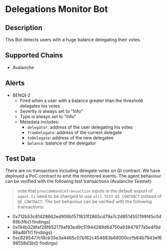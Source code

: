 # Delegations Monitor Bot

## Description

This Bot detects users with a huge balance delegating their votes.

## Supported Chains

- Avalanche

## Alerts

- BENQI-2
  - Fired when a user with a balance greater than the threshold delagates his votes.
  - Severity is always set to "Info"
  - Type is always set to "Info"
  - Metadata includes:
    - `delegator`: address of the user delegating his votes
    - `fromDelegate`: address of the current delegate
    - `toDelegate`: address of the new delegatee
    - `balance`: balance of the delegator

## Test Data

There are no transactions including delegate votes on QI contract. We have deployed a PoC contract to emit the monitored events. The agent behaviour can be verified with the following test transactions (Avalanche Testnet):

> note that `provideHandleTransaction` inputs in the default export of `agent.ts` need to be changed to use `util.TEST_QI_CONTRACT` instead of `QI_CONTRACT`.
> The bot behaviour can be verified with the following transactions:

- 0x712b53c81428662ed906b1571831f2865cd79a7c2d9514551199f45c0469b3fb(1 findings)
- 0x194b328faf28f652179af93ed9c51944289d64750a93847977a5e4f9d86a4bf1(1 findings)
- 0xc8295477c18cb35e3a4465c07b162c454683b68000ccfb84b7943ef698558d3b(0 findings)
